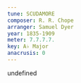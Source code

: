 ```yaml
---
tune: SCUDAMORE
composer: R. R. Chope
arranger: Samuel Dyer
year: 1835-1909
meter: 7.7.7.7.
key: A♭ Major
anacrusis: 0
---
```

undefined